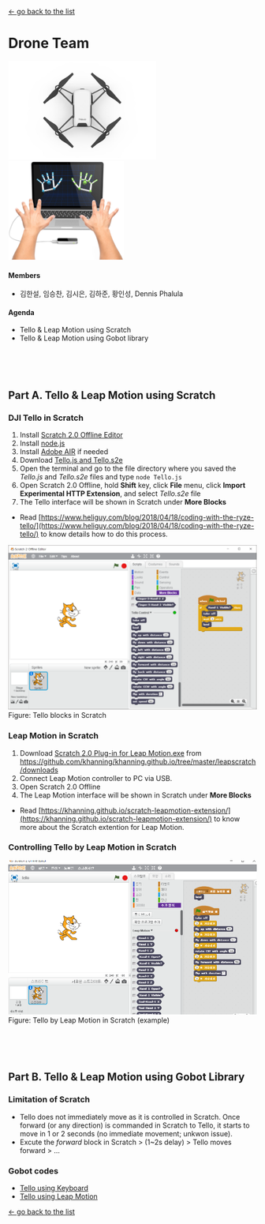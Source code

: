 [← go back to the list](https://HandongHCI.github.io/HCI2018S)

# Drone Team

<img src="files/DJI Tello.jpg" height="200"><img src="files/Leap Motion.jpg" height="200">

#### Members
- 김한설, 임승찬, 김시은, 김하준, 황인성, Dennis Phalula

#### Agenda
- Tello & Leap Motion using Scratch
- Tello & Leap Motion using Gobot library

<br><br><br>
## Part A. Tello & Leap Motion using Scratch
### DJI Tello in Scratch 
1. Install <a href="https://scratch.mit.edu/download" target="_blank">Scratch 2.0 Offline Editor</a>
2. Install <a href="https://nodejs.org/en/" target="_blank">node.js</a>
3. Install <a href="https://get.adobe.com/air/" target="_blank">Adobe AIR</a> if needed
4. Download [Tello.js and Tello.s2e](https://dl-cdn.ryzerobotics.com/downloads/tello/20180222/Scratch.zip)
5. Open the terminal and go to the file directory where you saved the _Tello.js_ and _Tello.s2e_ files and type `node Tello.js`
6. Open Scratch 2.0 Offline, hold __Shift__ key, click __File__ menu, click __Import Experimental HTTP Extension__, and select _Tello.s2e_ file
7. The Tello interface will be shown in Scratch under __More Blocks__
* Read [https://www.heliguy.com/blog/2018/04/18/coding-with-the-ryze-tello/](https://www.heliguy.com/blog/2018/04/18/coding-with-the-ryze-tello/) to know details how to do this process.

![Tello blocks in Scratch](files/Tello&#32;in&#32;Scratch.png)
Figure: Tello blocks in Scratch

### Leap Motion in Scratch
1. Download [Scratch 2.0 Plug-in for Leap Motion.exe](https://github.com/khanning/khanning.github.io/blob/master/leapscratch/downloads/Scratch%202.0%20Plug-in%20for%20Leap%20Motion.exe) from https://github.com/khanning/khanning.github.io/tree/master/leapscratch/downloads
2. Connect Leap Motion controller to PC via USB.
3. Open Scratch 2.0 Offline
4. The Leap Motion interface will be shown in Scratch under __More Blocks__
* Read [https://khanning.github.io/scratch-leapmotion-extension/](https://khanning.github.io/scratch-leapmotion-extension/) to know more about the Scratch extention for Leap Motion.

### Controlling Tello by Leap Motion in Scratch
![Example: Tello by Leap Motion in Scratch](files/Tello&#32;by&#32;Leap&#32;Motion&#32;in&#32;Scratch.png)
Figure: Tello by Leap Motion in Scratch (example)

<br><br><br>
## Part B. Tello & Leap Motion using Gobot Library
### Limitation of Scratch
- Tello does not immediately move as it is controlled in Scratch. Once forward (or any direction) is commanded in Scratch to Tello, it starts to move in 1 or 2 seconds (no immediate movement; unkwon issue).
- Excute the _forward_ block in Scratch > (1~2s delay) > Tello moves forward > ...

### Gobot codes
- [Tello using Keyboard](drone/tello_with_keyboard.go)
- [Tello using Leap Motion](drone/tello_with_leap_motion.go)


[← go back to the list](https://HandongHCI.github.io/HCI2018S)
